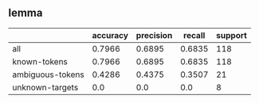 
## lemma

|                  | accuracy | precision | recall | support |
|------------------|----------|-----------|--------|---------|
| all              | 0.7966   | 0.6895    | 0.6835 | 118     |
| known-tokens     | 0.7966   | 0.6895    | 0.6835 | 118     |
| ambiguous-tokens | 0.4286   | 0.4375    | 0.3507 | 21      |
| unknown-targets  | 0.0      | 0.0       | 0.0    | 8       |

